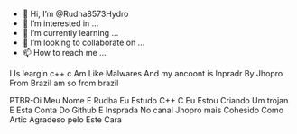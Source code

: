 - 👋 Hi, I’m @Rudha8573Hydro
- 👀 I’m interested in ...
- 🌱 I’m currently learning ...
- 💞️ I’m looking to collaborate on ...
- 📫 How to reach me ...

<!---
Rudha8573Hydro/Rudha8573Hydro is a ✨ special ✨ repository because its `README.md` (this file) appears on your GitHub profile.
You can click the Preview link to take a look at your changes.
--->
I Is leargin c++ c Am Like Malwares And my ancoont is Inpradr By Jhopro From Brazil am so from brazil

PTBR-Oi Meu Nome E Rudha Eu Estudo C++ C Eu Estou Criando Um trojan E Esta Conta Do Github E Insprada No canal Jhopro mais Cohesido Como Artic Agradeso pelo Este Cara 
